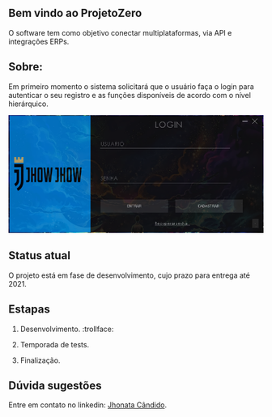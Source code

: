 ## Bem vindo ao ProjetoZero

O software tem como objetivo conectar multiplataformas, via API e integrações ERPs.




## Sobre: 
Em primeiro momento o sistema solicitará que o usuário faça o login para autenticar o seu registro e as funções disponíveis de acordo com o nível hierárquico.

![Image de Login](https://github.com/JhonkBR/ProjetoZero/blob/master/teste/Icones/LoginImg.png)




## Status atual
O projeto está em fase de desenvolvimento, cujo prazo para entrega até 2021.



## Estapas 

1. Desenvolvimento. :trollface:

2. Temporada de tests.

3. Finalização.




## Dúvida sugestões 
Entre em contato no linkedin: [Jhonata Cândido](https://www.linkedin.com/in/jhoocandido/).

